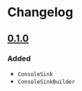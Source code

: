 # Changelog

## [0.1.0]
### Added
- `ConsoleSink`
- `ConsoleSinkBuilder`

[0.1.0]: https://github.com/qbit86/phlogopite/compare/090acd2da2dc2a0460a9988167527823fbe79e76...console-0.1.0
